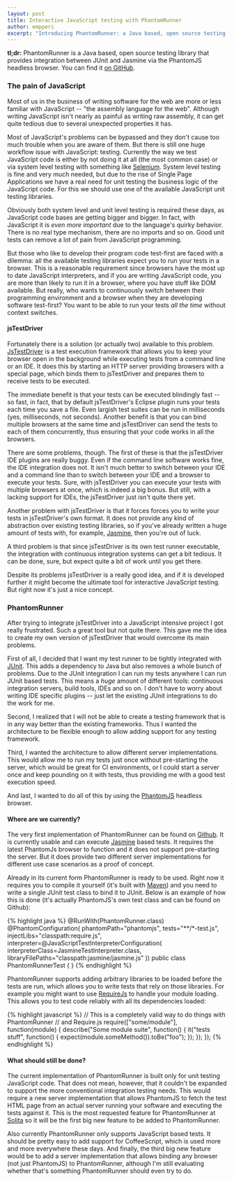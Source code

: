 ```yaml
---
layout: post
title: Interactive JavaScript testing with PhantomRunner
author: empperi
excerpt: "Introducing PhantomRunner: a Java based, open source testing library that provides integration between JUnit and Jasmine via the PhantomJS headless browser."
---
```


**tl;dr:** PhantomRunner is a Java based, open source testing library
that provides integration between JUnit and Jasmine via the PhantomJS
headless browser. You can find it
[on GitHub](https://github.com/solita/phantom-runner).

### The pain of JavaScript ###

Most of us in the business of writing software for the web are more or
less familiar with JavaScript -- "the assembly language for the web".
Although writing JavaScript isn't nearly as painful as writing raw
assembly, it can get quite tedious due to several unexpected properties
it has.

Most of JavaScript's problems can be bypassed and they don't cause too
much trouble when you are aware of them. But there is still one huge
workflow issue with JavaScript: testing. Currently the way we test
JavaScript code is either by not doing it at all (the most common
case) or via system level testing with something like
[Selenium](http://seleniumhq.org/). System level testing is fine and
very much needed, but due to the rise of Single Page Applications we
have a real need for unit testing the business logic of the JavaScript
code. For this we should use one of the available JavaScript unit
testing libraries.

Obviously both system level and unit level testing is required these
days, as JavaScript code bases are getting bigger and bigger. In fact,
with JavaScript it is *even more important* due to the language's
quirky behavior. There is no real type mechanism, there are no imports
and so on. Good unit tests can remove a lot of pain from JavaScript
programming.

But those who like to develop their program code test-first are faced
with a dilemma: all the available testing libraries expect you to run
your tests in a browser. This is a reasonable requirement since
browsers have the most up to date JavaScript interpreters, and if you
are writing JavaScript code, you are more than likely to run it in
a browser, where you have stuff like DOM available. But really, who
wants to continuously switch between their programming environment and
a browser when they are developing software test-first? You want to be
able to run your tests *all the time* without context switches.

#### jsTestDriver ####

Fortunately there is a solution (or actually two) available to this
problem. [JsTestDriver](http://code.google.com/p/js-test-driver/) is a
test execution framework that allows you to keep your browser open in
the background while executing tests from a command line or an IDE. It
does this by starting an HTTP server providing browsers with a special
page, which binds them to jsTestDriver and prepares them to receive
tests to be executed.

The immediate benefit is that your tests can be executed blindingly
fast -- so fast, in fact, that by default jsTestDriver's Eclipse
plugin runs your tests each time you save a file. Even largish test
suites can be run in milliseconds (yes, milliseconds, not seconds).
Another benefit is that you can bind multiple browsers at the same
time and jsTestDriver can send the tests to each of them concurrently,
thus ensuring that your code works in all the browsers.

There are some problems, though. The first of these is that the
jsTestDriver IDE plugins are really buggy. Even if the command line
software works fine, the IDE integration does not. It isn't much
better to switch between your IDE and a command line than to switch
between your IDE and a browser to execute your tests. Sure, with
jsTestDriver you can execute your tests with multiple browsers at
once, which is indeed a big bonus. But still, with a lacking support
for IDEs, the jsTestDriver just isn't quite there yet.

Another problem with jsTestDriver is that it forces forces you to
write your tests in jsTestDriver's own format. It does not provide any
kind of abstraction over existing testing libraries, so if you've
already written a huge amount of tests with, for example,
[Jasmine](http://pivotal.github.com/jasmine/), then you're out of
luck.

A third problem is that since jsTestDriver is its own test runner
executable, the integration with continuous integration systems can
get a bit tedious. It can be done, sure, but expect quite a bit of
work until you get there.

Despite its problems jsTestDriver is a really good idea, and if it is
developed further it might become the ultimate tool for interactive
JavaScript testing. But right now it's just a nice concept.

### PhantomRunner ###

After trying to integrate jsTestDriver into a JavaScript intensive
project I got really frustrated. Such a great tool but not quite
there. This gave me the idea to create my own version of jsTestDriver
that would overcome its main problems.

First of all, I decided that I want my test runner to be tightly
integrated with [JUnit](http://www.junit.org/). This adds a dependency
to Java but also removes a whole bunch of problems. Due to the JUnit
integration I can run my tests anywhere I can run JUnit based tests.
This means a *huge* amount of different tools: continuous
integration servers, build tools, IDEs and so on. I don't have to
worry about writing IDE specific plugins -- just let the existing
JUnit integrations to do the work for me.

Second, I realized that I will not be able to create a testing
framework that is in any way better than the existing frameworks. Thus
I wanted the architecture to be flexible enough to allow adding
support for any testing framework.

Third, I wanted the architecture to allow different server
implementations. This would allow me to run my tests just once without
pre-starting the server, which would be great for CI environments, or
I could start a server once and keep pounding on it with tests, thus
providing me with a good test execution speed.

And last, I wanted to do all of this by using the
[PhantomJS](http://phantomjs.org/) headless browser.

#### Where are we currently? ####

The very first implementation of PhantomRunner can be found on
[Github](https://github.com/solita/phantom-runner). It is currently
usable and can execute [Jasmine](http://pivotal.github.com/jasmine/)
based tests. It requires the latest PhantomJs browser to function and
it does not support pre-starting the server. But it does provide two
different server implementations for different use case scenarios as a
proof of concept.

Already in its current form PhantomRunner is ready to be used. Right
now it requires you to compile it yourself (it's built with
[Maven](http://maven.apache.org/)) and you need to write a single
JUnit test class to bind it to JUnit. Below is an example of how this
is done (it's actually PhantomJS's own test class and can be found
on Github):

{% highlight java %}
@RunWith(PhantomRunner.class)
@PhantomConfiguration(
        phantomPath="phantomjs",
        tests="**/*-test.js",
        injectLibs="classpath:require.js",
        interpreter=@JavaScriptTestInterpreterConfiguration(
                interpreterClass=JasmineTestInterpreter.class,
                libraryFilePaths="classpath:jasmine/jasmine.js"
        ))
public class PhantomRunnerTest {
}
{% endhighlight %}

PhantomRunner supports adding arbitrary libraries to be loaded before
the tests are run, which allows you to write tests that rely on those
libraries. For example you might want to use
[RequireJs](http://requirejs.org/) to handle your module loading. This
allows you to test code reliably with all its dependencies loaded:

{% highlight javascript %}
// This is a completely valid way to do things with PhantomRunner
// and Require.js
require(["some/module"], function(module) {
    describe("Some module suite", function() {
        it("tests stuff", function() {
            expect(module.someMethod()).toBe("foo");
        });
    });
});
{% endhighlight %}

#### What should still be done? ####

The current implementation of PhantomRunner is built only for unit
testing JavaScript code. That does not mean, however, that it couldn't
be expanded to support the more conventional integration testing
needs. This would require a new server implementation that allows
PhantomJS to fetch the test HTML page from an actual server running
your software and executing the tests against it. This is the most
requested feature for PhantomRunner at [Solita](http://www.solita.fi)
so it will be the first big new feature to be added to PhantomRunner.

Also currently PhantomRunner only supports JavaScript based tests. It
should be pretty easy to add support for CoffeeScript, which is used
more and more everywhere these days. And finally, the third big new
feature would be to add a server implementation that allows binding
any browser (not just PhantomJS) to PhantomRunner, although I'm still
evaluating whether that's something PhantomRunner should even try to
do.
